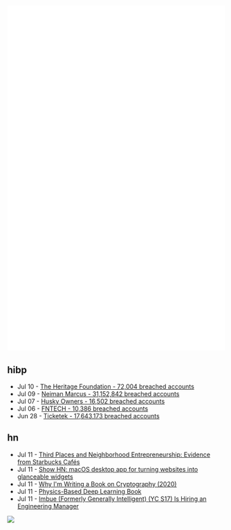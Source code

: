 ![Metrics](https://raw.githubusercontent.com/phixion/phixion/master/metrics.svg)

## hibp

<!--
for https://github.com/phixion/phixion/blob/main/.github/workflows/feeds.yml
-->
<!--START_SECTION:haveibeenpwnd-->
- Jul 10 - [The Heritage Foundation - 72,004 breached accounts](https://haveibeenpwned.com/PwnedWebsites#TheHeritageFoundation)
- Jul 09 - [Neiman Marcus - 31,152,842 breached accounts](https://haveibeenpwned.com/PwnedWebsites#NeimanMarcus)
- Jul 07 - [Husky Owners - 16,502 breached accounts](https://haveibeenpwned.com/PwnedWebsites#HuskyOwners)
- Jul 06 - [FNTECH - 10,386 breached accounts](https://haveibeenpwned.com/PwnedWebsites#RobloxDeveloperConference2024)
- Jun 28 - [Ticketek - 17,643,173 breached accounts](https://haveibeenpwned.com/PwnedWebsites#Ticketek)
<!--END_SECTION:haveibeenpwnd-->

## hn

<!--
for https://github.com/phixion/phixion/blob/main/.github/workflows/feeds.yml
-->
<!--START_SECTION:hn-->
- Jul 11 - [Third Places and Neighborhood Entrepreneurship: Evidence from Starbucks Cafés](https://www.nber.org/papers/w32604)
- Jul 11 - [Show HN: macOS desktop app for turning websites into glanceable widgets](https://github.com/devin-liu/glanceables)
- Jul 11 - [Why I'm Writing a Book on Cryptography (2020)](https://www.cryptologie.net/article/504/why-im-writing-a-book-on-cryptography/)
- Jul 11 - [Physics-Based Deep Learning Book](https://physicsbaseddeeplearning.org/intro.html)
- Jul 11 - [Imbue (Formerly Generally Intelligent) (YC S17) Is Hiring an Engineering Manager](https://news.ycombinator.com/item?id=40940565)
<!--END_SECTION:hn-->

<!--
for https://yhype.me
-->
![](https://hit.yhype.me/github/profile?user_id=13013670)
